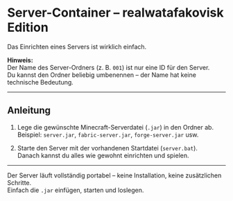 # Server-Container – realwatafakovisk Edition

Das Einrichten eines Servers ist wirklich einfach.

**Hinweis:**  
Der Name des Server-Ordners (z. B. `001`) ist nur eine ID für den Server.  
Du kannst den Ordner beliebig umbenennen – der Name hat keine technische Bedeutung.

---

## Anleitung

1. Lege die gewünschte Minecraft-Serverdatei (`.jar`) in den Ordner ab.  
   Beispiel: `server.jar`, `fabric-server.jar`, `forge-server.jar` usw.

2. Starte den Server mit der vorhandenen Startdatei (`server.bat`).  
   Danach kannst du alles wie gewohnt einrichten und spielen.

---

Der Server läuft vollständig portabel – keine Installation, keine zusätzlichen Schritte.  
Einfach die `.jar` einfügen, starten und loslegen.
